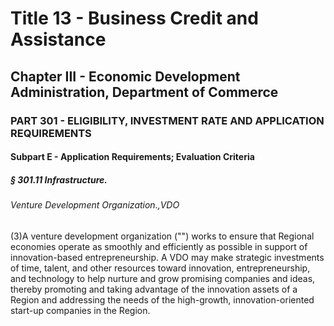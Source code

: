 
# Title 13 - Business Credit and Assistance
## Chapter III - Economic Development Administration, Department of Commerce
### PART 301 - ELIGIBILITY, INVESTMENT RATE AND APPLICATION REQUIREMENTS
#### Subpart E - Application Requirements; Evaluation Criteria
##### § 301.11 Infrastructure.
###### Venture Development Organization.,VDO

(3)A venture development organization ("") works to ensure that Regional economies operate as smoothly and efficiently as possible in support of innovation-based entrepreneurship. A VDO may make strategic investments of time, talent, and other resources toward innovation, entrepreneurship, and technology to help nurture and grow promising companies and ideas, thereby promoting and taking advantage of the innovation assets of a Region and addressing the needs of the high-growth, innovation-oriented start-up companies in the Region.
